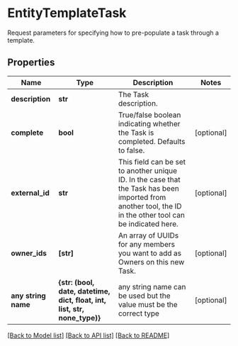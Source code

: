 # EntityTemplateTask

Request parameters for specifying how to pre-populate a task through a template.
## Properties
Name | Type | Description | Notes
------------ | ------------- | ------------- | -------------
**description** | **str** | The Task description. | 
**complete** | **bool** | True/false boolean indicating whether the Task is completed. Defaults to false. | [optional] 
**external_id** | **str** | This field can be set to another unique ID. In the case that the Task has been imported from another tool, the ID in the other tool can be indicated here. | [optional] 
**owner_ids** | **[str]** | An array of UUIDs for any members you want to add as Owners on this new Task. | [optional] 
**any string name** | **{str: (bool, date, datetime, dict, float, int, list, str, none_type)}** | any string name can be used but the value must be the correct type | [optional]

[[Back to Model list]](../README.md#documentation-for-models) [[Back to API list]](../README.md#documentation-for-api-endpoints) [[Back to README]](../README.md)


